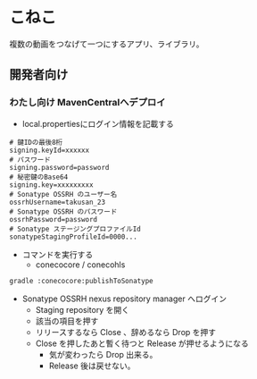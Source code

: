 # こねこ

複数の動画をつなげて一つにするアプリ、ライブラリ。

## 開発者向け

### わたし向け MavenCentralへデプロイ

- local.propertiesにログイン情報を記載する
```properties
# 鍵IDの最後8桁
signing.keyId=xxxxxx
# パスワード
signing.password=password
# 秘密鍵のBase64
signing.key=xxxxxxxxx
# Sonatype OSSRH のユーザー名
ossrhUsername=takusan_23
# Sonatype OSSRH のパスワード
ossrhPassword=password
# Sonatype ステージングプロファイルId
sonatypeStagingProfileId=0000...
```

- コマンドを実行する
    - conecocore / conecohls
```
gradle :conecocore:publishToSonatype
```

- Sonatype OSSRH nexus repository manager へログイン
    - Staging repository を開く
    - 該当の項目を押す
    - リリースするなら Close 、辞めるなら Drop を押す
    - Close を押したあと暫く待つと Release が押せるようになる
        - 気が変わったら Drop 出来る。
        - Release 後は戻せない。